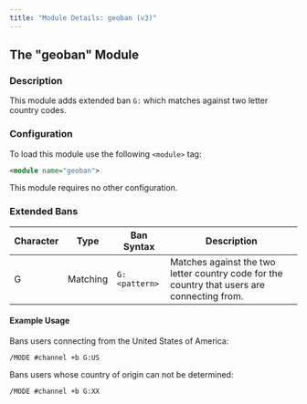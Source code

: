 ```yaml
---
title: "Module Details: geoban (v3)"
---
```


## The "geoban" Module

### Description

This module adds extended ban `G:` which matches against two letter country codes.

### Configuration

To load this module use the following `<module>` tag:

```xml
<module name="geoban">
```

This module requires no other configuration.

### Extended Bans

Character | Type     | Ban Syntax    | Description
--------- | -------- | ------------- | -----------
G         | Matching | `G:<pattern>` | Matches against the two letter country code for the country that users are connecting from.

#### Example Usage

Bans users connecting from the United States of America:

```plaintext
/MODE #channel +b G:US
```

Bans users whose country of origin can not be determined:

```plaintext
/MODE #channel +b G:XX
```
